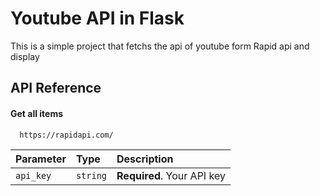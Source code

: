 # Youtube API in Flask
This is a simple project that fetchs the api of youtube form Rapid api and display 

## API Reference

#### Get all items

```http
  https://rapidapi.com/

```

| Parameter | Type     | Description                |
| :-------- | :------- | :------------------------- |
| `api_key` | `string` | **Required**. Your API key |


